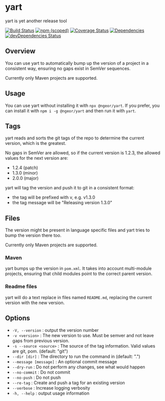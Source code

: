 # yart
yart is yet another release tool

[![Build Status](https://travis-ci.org/ngeor/yart.svg?branch=master)](https://travis-ci.org/ngeor/yart)
[![npm (scoped)](https://img.shields.io/npm/v/@ngeor/yart.svg)](https://www.npmjs.com/package/@ngeor/yart)
[![Coverage Status](https://coveralls.io/repos/github/ngeor/yart/badge.svg)](https://coveralls.io/github/ngeor/yart)
[![Dependencies](https://david-dm.org/ngeor/yart.svg)](https://david-dm.org/ngeor/yart)
[![devDependencies Status](https://david-dm.org/ngeor/yart/dev-status.svg)](https://david-dm.org/ngeor/yart?type=dev)

## Overview

You can use yart to automatically bump up the version of a project in a
consistent way, ensuring no gaps exist in SemVer sequences.

Currently only Maven projects are supported.

## Usage

You can use yart without installing it with `npx @ngeor/yart`. If you prefer, you
can install it with `npm i -g @ngeor/yart` and then run it with `yart`.

## Tags

yart reads and sorts the git tags of the repo to determine the current version,
which is the greatest.

No gaps in SemVer are allowed, so if the current version is 1.2.3, the allowed
values for the next version are:

- 1.2.4 (patch)
- 1.3.0 (minor)
- 2.0.0 (major)

yart will tag the version and push it to git in a consistent format:

- the tag will be prefixed with v, e.g. v1.3.0
- the tag message will be "Releasing version 1.3.0"

## Files

The version might be present in language specific files and yart tries to bump
the version there too.

Currently only Maven projects are supported.

### Maven

yart bumps up the version in `pom.xml`. It takes into account multi-module
projects, ensuring that child modules point to the correct parent version.

### Readme files

yart will do a text replace in files named `README.md`, replacing the current
version with the new version.

## Options

-  `-V, --version`        :  output the version number
-  `-v <version>`         :  The new version to use. Must be semver and not leave gaps from previous version.
-  `-s --source <source>` :  The source of the tag information. Valid values are git, pom. (default: "git")
-  `--dir [dir]`          :  The directory to run the command in (default: ".")
-  `--message [message]`  :  An optional commit message
-  `--dry-run`            :  Do not perform any changes, see what would happen
-  `--no-commit`          :  Do not commit
-  `--no-push`            :  Do not push
-  `--re-tag`             :  Create and push a tag for an existing version
-  `--verbose`            :  Increase logging verbosity
-  `-h, --help`           : output usage information
